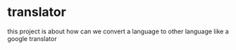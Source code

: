 # translator
this project is about how can we convert a language to other language like a google translator
